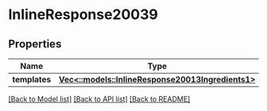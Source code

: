 # InlineResponse20039

## Properties

Name | Type | Description | Notes
------------ | ------------- | ------------- | -------------
**templates** | [**Vec<::models::InlineResponse20013Ingredients1>**](inline_response_200_13_ingredients_1.md) |  | 

[[Back to Model list]](../README.md#documentation-for-models) [[Back to API list]](../README.md#documentation-for-api-endpoints) [[Back to README]](../README.md)


